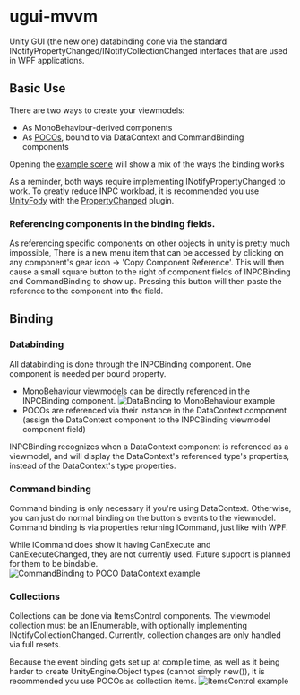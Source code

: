 # ugui-mvvm
Unity GUI (the new one) databinding done via the standard INotifyPropertyChanged/INotifyCollectionChanged interfaces that are used in WPF applications.

## Basic Use
There are two ways to create your viewmodels:
 - As MonoBehaviour-derived components
 - As [POCOs](https://en.wikipedia.org/wiki/Plain_Old_CLR_Object), bound to via DataContext and CommandBinding components

Opening the [example scene](https://github.com/jbruening/ugui-mvvm/tree/master/src/Assets/Examples/Scenes) will show a mix of the ways the binding works

As a reminder, both ways require implementing INotifyPropertyChanged to work. To greatly reduce INPC workload, it is recommended you use [UnityFody](https://github.com/jbruening/UnityFody) with the [PropertyChanged](https://github.com/jbruening/UnityFody/tree/master/src/Assets/Plugins/Editor/PropertyChanged) plugin.

### Referencing components in the binding fields.
As referencing specific components on other objects in unity is pretty much impossible, There is a new menu item that can be accessed by clicking on any component's gear icon -> 'Copy Component Reference'. This will then cause a small square button to the right of component fields of INPCBinding and CommandBinding to show up. Pressing this button will then paste the reference to the component into the field.

## Binding

### Databinding
 All databinding is done through the INPCBinding component.  One component is needed per bound property.
 - MonoBehaviour viewmodels can be directly referenced in the INPCBinding component. ![DataBinding to MonoBehaviour example](http://i.imgur.com/lrtqkIB.png)
 - POCOs are referenced via their instance in the DataContext component (assign the DataContext component to the INPCBinding viewmodel component field)
 
INPCBinding recognizes when a DataContext component is referenced as a viewmodel, and will display the DataContext's referenced type's properties, instead of the DataContext's type properties.

### Command binding
 Command binding is only necessary if you're using DataContext. Otherwise, you can just do normal binding on the button's events to the viewmodel.  Command binding is via properties returning ICommand, just like with WPF.
 
 While ICommand does show it having CanExecute and CanExecuteChanged, they are not currently used. Future support is planned for them to be bindable.  
 ![CommandBinding to POCO DataContext example](http://i.imgur.com/Emx3c45.png)

### Collections
 Collections can be done via ItemsControl components. The viewmodel collection must be an IEnumerable, with optionally implementing INotifyCollectionChanged.  Currently, collection changes are only handled via full resets.  

Because the event binding gets set up at compile time, as well as it being harder to create UnityEngine.Object types (cannot simply new()), it is recommended you use POCOs as collection items. ![ItemsControl example](http://i.imgur.com/hQcMymS.png)
